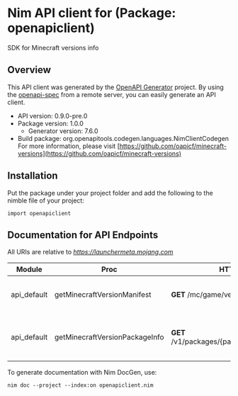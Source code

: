 # Nim API client for  (Package: openapiclient)

SDK for Minecraft versions info

## Overview

This API client was generated by the [OpenAPI Generator](https://openapi-generator.tech) project.  By using the [openapi-spec](https://openapis.org) from a remote server, you can easily generate an API client.

- API version: 0.9.0-pre.0
- Package version: 1.0.0
    - Generator version: 7.6.0
- Build package: org.openapitools.codegen.languages.NimClientCodegen
    For more information, please visit [https://github.com/oapicf/minecraft-versions](https://github.com/oapicf/minecraft-versions)

## Installation

Put the package under your project folder and add the following to the nimble file of your project:

```
import openapiclient
```

## Documentation for API Endpoints

All URIs are relative to *https://launchermeta.mojang.com*

Module | Proc | HTTP request | Description
------------ | ------------- | ------------- | -------------
api_default | getMinecraftVersionManifest | **GET** /mc/game/version_manifest.json | Get Minecraft version manifest
api_default | getMinecraftVersionPackageInfo | **GET** /v1/packages/{packageId}/{versionId}.json | Get Minecraft version package info


To generate documentation with Nim DocGen, use:

```
nim doc --project --index:on openapiclient.nim
```
